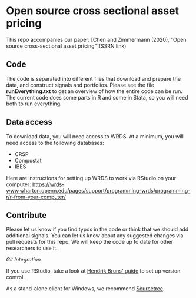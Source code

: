 # Open source cross sectional asset pricing

This repo accompanies our paper:
[Chen and Zimmermann (2020), "Open source cross-sectional asset pricing"](SSRN link)

## Code 

The code is separated into different files that download and prepare the data, and construct signals and portfolios. Please see the file **runEverything.txt** to get an overview of how the entire code can be run. The current code does some parts in R and some in Stata, so you will need both to run everything.


## Data access

To download data, you will need access to WRDS. At a minimum, you will need access to the following databases:

- CRSP
- Compustat
- IBES

Here are instructions for setting up WRDS to work via RStudio on your computer: https://wrds-www.wharton.upenn.edu/pages/support/programming-wrds/programming-r/r-from-your-computer/

## Contribute

Please let us know if you find typos in the code or think that we should add additional signals. You can let us know about any suggested changes via pull requests for this repo. We will keep the code up to date for other researchers to use it.

*Git Integration* 

If you use RStudio, take a look at [Hendrik Bruns' guide](https://www.hendrikbruns.tk/post/using-rstudio-and-git-version-control/) to set up version control.

As a stand-alone client for Windows, we recommend [Sourcetree](https://www.sourcetreeapp.com/).